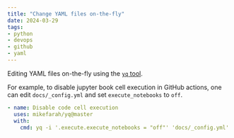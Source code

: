 ```yaml
---
title: "Change YAML files on-the-fly"
date: 2024-03-29
tags:
- python
- devops
- github
- yaml
---
```


Editing YAML files on-the-fly using the [`yq` tool](https://github.com/mikefarah/yq).

For example, to disable jupyter book cell execution in GitHub actions, one can edit `docs/_config.yml` and set `execute_notebooks` to `off`.

```yaml
- name: Disable code cell execution
  uses: mikefarah/yq@master
  with:
    cmd: yq -i '.execute.execute_notebooks = "off"' 'docs/_config.yml'
```
